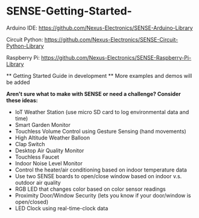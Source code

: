# SENSE-Getting-Started-

Arduino IDE: https://github.com/Nexus-Electronics/SENSE-Arduino-Library

Circuit Python: https://github.com/Nexus-Electronics/SENSE-Circuit-Python-Library

Raspberry Pi: https://github.com/Nexus-Electronics/SENSE-Raspberry-Pi-Library

** Getting Started Guide in development 
** More examples and demos will be added 

**Aren't sure what to make with SENSE or need a challenge? Consider these ideas:**
- IoT Weather Station (use micro SD card to log environmental data and time) 
- Smart Garden Monitor 
- Touchless Volume Control using Gesture Sensing (hand movements)  
- High Altitude Weather Balloon 
- Clap Switch 
- Desktop Air Quality Monitor 
- Touchless Faucet
- Indoor Noise Level Monitor 
- Control the heater/air conditioning based on indoor temperature data
- Use two SENSE boards to open/close window based on indoor v.s. outdoor air quality 
- RGB LED that changes color based on color sensor readings 
- Proximity Door/Window Security (lets you know if your door/window is open/closed) 
- LED Clock using real-time-clock data 
